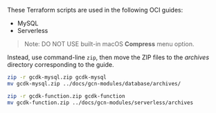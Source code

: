 These Terraform scripts are used in the following OCI guides:
  * MySQL
  * Serverless

>Note: DO NOT USE built-in macOS **Compress** menu option.

Instead, use command-line `zip`, then move the ZIP files to the _archives_ directory corresponding to the guide.

```bash
zip -r gcdk-mysql.zip gcdk-mysql
mv gcdk-mysql.zip ../docs/gcn-modules/database/archives/
```

```bash
zip -r gcdk-function.zip gcdk-function
mv gcdk-function.zip ../docs/gcn-modules/serverless/archives
```
